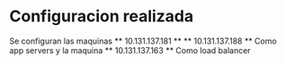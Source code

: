 # Configuracion realizada
Se configuran las maquinas
** 10.131.137.181 **
** 10.131.137.188 **
Como app servers y la maquina
** 10.131.137.163 **
Como load balancer
